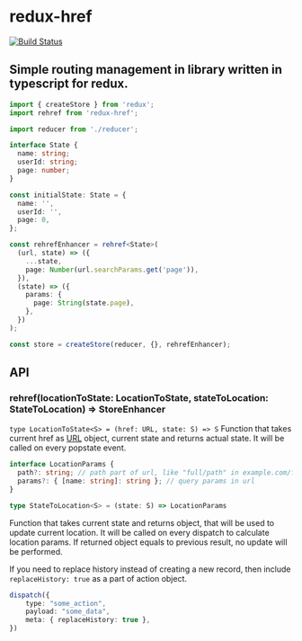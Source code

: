 # redux-href
[![Build Status](https://travis-ci.com/duskpoet/redux-href.svg?branch=master)](https://travis-ci.com/duskpoet/redux-href)

## Simple routing management in library written in typescript for redux.

```ts
import { createStore } from 'redux';
import rehref from 'redux-href';

import reducer from './reducer';

interface State {
  name: string;
  userId: string;
  page: number;
}

const initialState: State = {
  name: '',
  userId: '',
  page: 0,
};

const rehrefEnhancer = rehref<State>(
  (url, state) => ({
    ...state,
    page: Number(url.searchParams.get('page')),
  }),
  (state) => ({
    params: {
      page: String(state.page),
    },
  })
);

const store = createStore(reducer, {}, rehrefEnhancer);
```

## API

### rehref(locationToState: LocationToState, stateToLocation: StateToLocation) => StoreEnhancer

`type LocationToState<S> = (href: URL, state: S) => S`
Function that takes current href as [URL](https://developer.mozilla.org/en-US/docs/Web/API/URL/URL) object, current state and returns actual state. It will be called on every popstate event.

```ts
interface LocationParams {
  path?: string; // path part of url, like "full/path" in example.com/full/path
  params?: { [name: string]: string }; // query params in url
}

type StateToLocation<S> = (state: S) => LocationParams
```
Function that takes current state and returns object, that will be used to update current location.
It will be called on every dispatch to calculate location params. If returned object equals to previous result, no update will be performed.

If you need to replace history instead of creating a new record, then include `replaceHistory: true` as a part of action object.
```ts
dispatch({
    type: "some_action",
    payload: "some_data",
    meta: { replaceHistory: true },
})
```
